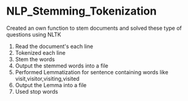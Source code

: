 # NLP_Stemming_Tokenization
Created an own function to stem documents and solved these type of questions using NLTK

1. Read the document's each line
2. Tokenized each line
3. Stem the words
4. Output the stemmed words into a file
5. Performed Lemmatization for sentence containing words like visit,visitor,visiting,visited 
6. Output the Lemma into a file
7. Used stop words

